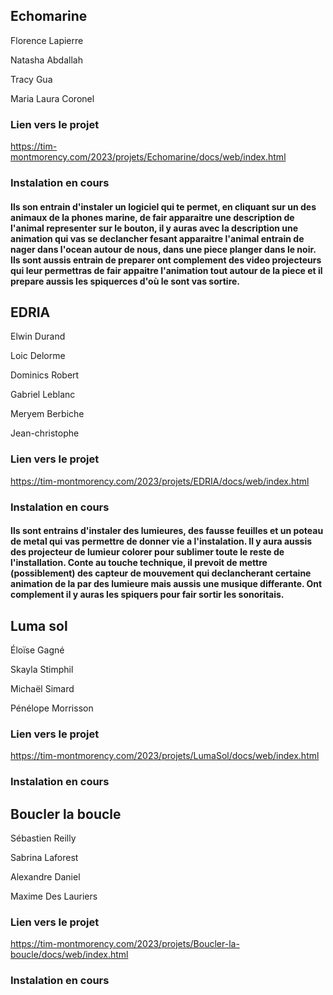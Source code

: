 <h2>Echomarine</h2>

Florence Lapierre

Natasha Abdallah

Tracy Gua

Maria Laura Coronel

 <h3>Lien vers le projet</h3>

https://tim-montmorency.com/2023/projets/Echomarine/docs/web/index.html

<h3>Instalation en cours</h3>
  
<h4>Ils son entrain d'instaler un logiciel qui te permet, en cliquant sur un des animaux de la phones marine, de fair apparaitre une description de l'animal representer sur le bouton, il y auras avec la description une animation qui vas se declancher fesant apparaitre l'animal entrain de nager dans l'ocean autour de nous,  dans une piece planger dans le noir.
Ils sont aussis entrain de preparer ont complement des video projecteurs qui leur permettras de fair appaitre l'animation tout autour de la piece et il prepare aussis les spiquerces d'où le sont vas sortire.  </h4>

<h2>EDRIA</h2>

Elwin Durand

Loic Delorme

Dominics Robert

Gabriel Leblanc

Meryem Berbiche

Jean-christophe


 <h3>Lien vers le projet</h3>

https://tim-montmorency.com/2023/projets/EDRIA/docs/web/index.html
  
 <h3>Instalation en cours</h3>
 
 <h4>Ils sont entrains d'instaler des lumieures, des fausse feuilles et un poteau de metal qui vas permettre de donner vie a l'instalation. Il y aura aussis des projecteur de lumieur colorer pour sublimer toute le reste de l'installation. Conte au touche technique, il prevoit de mettre (possiblement) des capteur de mouvement qui declancherant certaine animation de la par des lumieure mais aussis une musique differante. Ont complement il y auras les spiquers pour fair sortir les sonoritais.</h4>

<h2>Luma sol</h2>

Éloïse Gagné

Skayla Stimphil

Michaël Simard

Pénélope Morrisson

 <h3>Lien vers le projet</h3>

https://tim-montmorency.com/2023/projets/LumaSol/docs/web/index.html
   
  <h3>Instalation en cours</h3>

<h2>Boucler la boucle</h2>

Sébastien Reilly

Sabrina Laforest

Alexandre Daniel

Maxime Des Lauriers

 <h3>Lien vers le projet</h3>

https://tim-montmorency.com/2023/projets/Boucler-la-boucle/docs/web/index.html
    
   <h3>Instalation en cours</h3>

